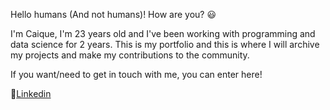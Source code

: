 Hello humans (And not humans)! How are you? 😃

I'm Caique, I'm 23 years old and I've been working with programming and data science for 2 years. This is my portfolio and this is where I will archive my projects and make my contributions to the community.

If you want/need to get in touch with me, you can enter here!

🔗[Linkedin](https://www.linkedin.com/in/caique-rezende-a792b7164/)
